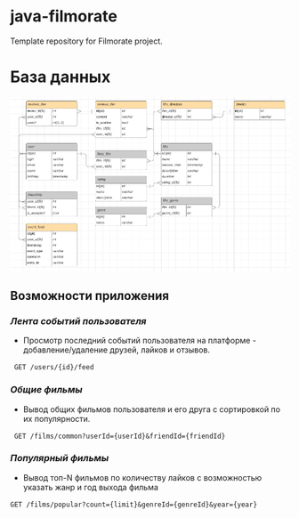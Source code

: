 # java-filmorate

Template repository for Filmorate project.

# База данных

![Базза данных для проекта](media/img.png)

## Возможности приложения
###
### ***Лента событий пользователя***
- Просмотр последний событий пользователя на платформе - добавление/удаление друзей, лайков и отзывов.
```
 GET /users/{id}/feed 
 ```
###
### ***Общие фильмы***
- Вывод общих фильмов пользователя и его друга с сортировкой по их популярности.
```
 GET /films/common?userId={userId}&friendId={friendId} 
 ```
### 
### ***Популярный фильмы***
- Вывод топ-N фильмов по количеству лайков с возможностью указать жанр и год выхода фильма
```
GET /films/popular?count={limit}&genreId={genreId}&year={year}
 ```